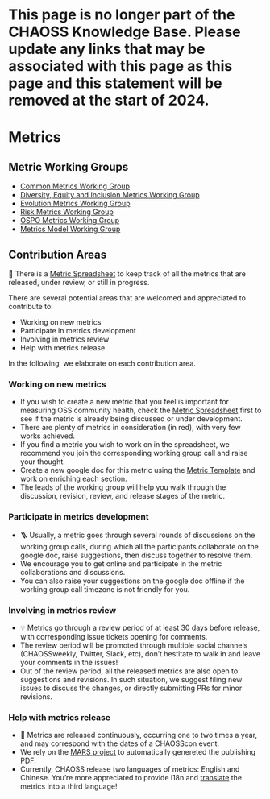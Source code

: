 # **This page is no longer part of the CHAOSS Knowledge Base. Please update any links that may be associated with this page as this page and this statement will be removed at the start of 2024.**


# Metrics

## Metric Working Groups
* [Common Metrics Working Group](https://github.com/chaoss/wg-common)
* [Diversity, Equity and Inclusion Metrics Working Group](https://github.com/chaoss/wg-dei)
* [Evolution Metrics Working Group](https://github.com/chaoss/wg-evolution)
* [Risk Metrics Working Group](https://github.com/chaoss/wg-risk)
* [OSPO Metrics Working Group](https://github.com/chaoss/wg-ospo)
* [Metrics Model Working Group](https://github.com/chaoss/wg-metrics-models)

## Contribution Areas 

📌  There is a [Metric Spreadsheet](https://docs.google.com/spreadsheets/d/1tAGzUiZ9jdORKCnoDQJkOU8tQsZDCZVjcWqXYOSAFmE/edit#gid=276406255) to keep track of all the metrics that are released, under review, or still in progress.

There are several potential areas that are welcomed and appreciated to contribute to:
- Working on new metrics
- Participate in metrics development
- Involving in metrics review
- Help with metrics release

In the following, we elaborate on each contribution area.

### Working on new metrics

- If you wish to create a new metric that you feel is important for measuring OSS community health, check the [Metric Spreadsheet](https://docs.google.com/spreadsheets/d/1tAGzUiZ9jdORKCnoDQJkOU8tQsZDCZVjcWqXYOSAFmE/edit#gid=276406255) first to see if the metric is already being discussed or under development.
- There are plenty of metrics in consideration (in red), with very few works achieved.
- If you find a metric you wish to work on in the spreadsheet, we recommend you join the corresponding working group call and raise your thought.
- Create a new google doc for this metric using the [Metric Template](https://github.com/chaoss/community/blob/main/community-resources/templates/metric-template.md) and work on enriching each section.
- The leads of the working group will help you walk through the discussion, revision, review, and release stages of the metric.


### Participate in metrics development
- 🪜 Usually, a metric goes through several rounds of discussions on the working group calls, during which all the participants collaborate on the google doc, raise suggestions, then discuss together to resolve them.
- We encourage you to get online and participate in the metric collaborations and discussions.
- You can also raise your suggestions on the google doc offline if the working group call timezone is not friendly for you.


### Involving in metrics review
- 💡 Metrics go through a review period of at least 30 days before release, with corresponding issue tickets opening for comments.
- The review period will be promoted through multiple social channels (CHAOSSweekly, Twitter, Slack, etc), don’t hestitate to walk in and leave your comments in the issues!
- Out of the review period, all the released metrics are also open to suggestions and revisions. In such situation, we suggest filing new issues to discuss the changes, or directly submitting PRs for minor revisions.


### Help with metrics release
- 🎈 Metrics are released continuously, occurring one to two times a year, and may correspond with the dates of a CHAOSScon event.
- We rely on the [MARS project](https://github.com/chaoss/MARS) to automatically genereted the publishing PDF.
- Currently, CHAOSS release two languages of metrics: English and Chinese. You’re more appreciated to provide i18n and [translate](https://github.com/chaoss/translations) the metrics into a third language!

